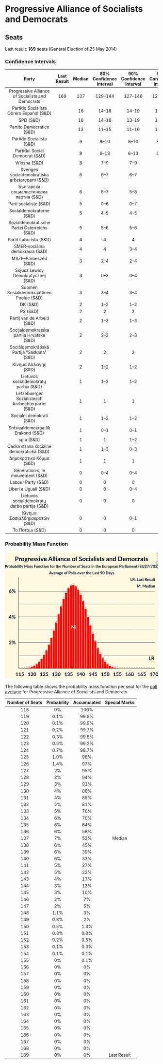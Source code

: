 # Progressive Alliance of Socialists and Democrats

## Seats

Last result: **169** seats (General Election of 25 May 2014)

### Confidence Intervals

| Party | Last Result | Median | 80% Confidence Interval | 90% Confidence Interval | 95% Confidence Interval | 99% Confidence Interval |
|:-----:|:-----------:|:------:|:-----------------------:|:-----------------------:|:-----------------------:|:-----------------------:|
| Progressive Alliance of Socialists and Democrats | 169 | 137 | 129–144 | 127–146 | 125–148 | 122–151 |
| Partido Socialista Obrero Español (S&D) | | 16 | 14–18 | 14–19 | 13–19 | 13–20 |
| SPD (S&D) | | 16 | 14–18 | 13–19 | 13–19 | 12–19 |
| Partito Democratico (S&D) | | 13 | 11–15 | 11–16 | 11–16 | 10–17 |
| Partido Socialista (S&D) | | 9 | 8–10 | 8–10 | 8–11 | 7–11 |
| Partidul Social Democrat (S&D) | | 9 | 6–13 | 6–13 | 6–13 | 5–14 |
| Wiosna (S&D) | | 8 | 7–9 | 7–9 | 6–9 | 6–10 |
| Sveriges socialdemokratiska arbetareparti (S&D) | | 6 | 6–7 | 6–7 | 6–7 | 5–7 |
| Българска социалистическа партия (S&D) | | 6 | 5–7 | 5–8 | 5–8 | 5–8 |
| Parti socialiste (S&D) | | 5 | 0–6 | 0–7 | 0–7 | 0–8 |
| Socialdemokraterne (S&D) | | 5 | 4–5 | 4–5 | 4–5 | 4–6 |
| Sozialdemokratische Partei Österreichs (S&D) | | 5 | 5–6 | 5–6 | 5–6 | 4–6 |
| Partit Laburista (S&D) | | 4 | 4 | 4 | 4 | 3–4 |
| SMER–sociálna demokracia (S&D) | | 4 | 4 | 3–4 | 3–4 | 3–5 |
| MSZP–Párbeszéd (S&D) | | 3 | 2–4 | 2–4 | 2–4 | 2–4 |
| Sojusz Lewicy Demokratycznej (S&D) | | 3 | 0–3 | 0–4 | 0–4 | 0–4 |
| Suomen Sosialidemokraattinen Puolue (S&D) | | 3 | 3–4 | 3–4 | 3–4 | 3–4 |
| DK (S&D) | | 2 | 1–2 | 1–2 | 1–2 | 1–2 |
| PS (S&D) | | 2 | 2 | 2 | 2–3 | 2–3 |
| Partij van de Arbeid (S&D) | | 2 | 1–3 | 1–3 | 1–3 | 1–3 |
| Socijaldemokratska partija Hrvatske (S&D) | | 2 | 2–3 | 2–3 | 2–3 | 2–3 |
| Sociāldemokrātiskā Partija “Saskaņa” (S&D) | | 2 | 2 | 2 | 1–2 | 1–2 |
| Κίνημα Αλλαγής (S&D) | | 2 | 1–2 | 1–2 | 1–2 | 1–3 |
| Lietuvos socialdemokratų partija (S&D) | | 1 | 1–2 | 1–2 | 1–2 | 1–2 |
| Lëtzebuerger Sozialistesch Aarbechterpartei (S&D) | | 1 | 1 | 1 | 1 | 1 |
| Socialni demokrati (S&D) | | 1 | 1–2 | 1–2 | 1–2 | 1–2 |
| Sotsiaaldemokraatlik Erakond (S&D) | | 1 | 0–1 | 0–1 | 0–1 | 0–1 |
| sp.a (S&D) | | 1 | 1 | 1–2 | 1–2 | 1–2 |
| Česká strana sociálně demokratická (S&D) | | 1 | 1–3 | 0–3 | 0–3 | 0–4 |
| Δημοκρατικό Κόμμα (S&D) | | 1 | 1 | 1 | 1 | 1 |
| Génération·s, le mouvement (S&D) | | 0 | 0–4 | 0–4 | 0–4 | 0–5 |
| Labour Party (S&D) | | 0 | 0 | 0 | 0 | 0 |
| Liberi e Uguali (S&D) | | 0 | 0 | 0–4 | 0–4 | 0–4 |
| Lietuvos socialdemokratų darbo partija (S&D) | | 0 | 0 | 0 | 0–1 | 0–1 |
| Κίνημα Σοσιαλδημοκρατών (S&D) | | 0 | 0 | 0–1 | 0–1 | 0–1 |
| Το Ποτάμι (S&D) | | 0 | 0 | 0 | 0–1 | 0–1 |

### Probability Mass Function

![Graph with seats probability mass function not yet produced](average-seats-pmf-progressiveallianceofsocialistsanddemocrats.png "Seats Probability Mass Function")

The following table shows the probability mass function per seat for the [poll average](average.html) for Progressive Alliance of Socialists and Democrats.

| Number of Seats | Probability | Accumulated | Special Marks |
|:---------------:|:-----------:|:-----------:|:-------------:|
| 118 | 0% | 100% |  |
| 119 | 0.1% | 99.9% |  |
| 120 | 0.1% | 99.9% |  |
| 121 | 0.2% | 99.7% |  |
| 122 | 0.3% | 99.5% |  |
| 123 | 0.5% | 99.2% |  |
| 124 | 0.7% | 98.7% |  |
| 125 | 1.0% | 98% |  |
| 126 | 1.4% | 97% |  |
| 127 | 2% | 95% |  |
| 128 | 2% | 94% |  |
| 129 | 3% | 91% |  |
| 130 | 4% | 88% |  |
| 131 | 4% | 85% |  |
| 132 | 5% | 81% |  |
| 133 | 5% | 76% |  |
| 134 | 6% | 70% |  |
| 135 | 6% | 64% |  |
| 136 | 6% | 58% |  |
| 137 | 7% | 52% | Median |
| 138 | 6% | 45% |  |
| 139 | 6% | 39% |  |
| 140 | 6% | 33% |  |
| 141 | 5% | 27% |  |
| 142 | 5% | 22% |  |
| 143 | 4% | 17% |  |
| 144 | 3% | 13% |  |
| 145 | 3% | 10% |  |
| 146 | 2% | 7% |  |
| 147 | 2% | 5% |  |
| 148 | 1.1% | 3% |  |
| 149 | 0.8% | 2% |  |
| 150 | 0.5% | 1.3% |  |
| 151 | 0.3% | 0.8% |  |
| 152 | 0.2% | 0.5% |  |
| 153 | 0.1% | 0.3% |  |
| 154 | 0.1% | 0.1% |  |
| 155 | 0% | 0.1% |  |
| 156 | 0% | 0% |  |
| 157 | 0% | 0% |  |
| 158 | 0% | 0% |  |
| 159 | 0% | 0% |  |
| 160 | 0% | 0% |  |
| 161 | 0% | 0% |  |
| 162 | 0% | 0% |  |
| 163 | 0% | 0% |  |
| 164 | 0% | 0% |  |
| 165 | 0% | 0% |  |
| 166 | 0% | 0% |  |
| 167 | 0% | 0% |  |
| 168 | 0% | 0% |  |
| 169 | 0% | 0% | Last Result |


